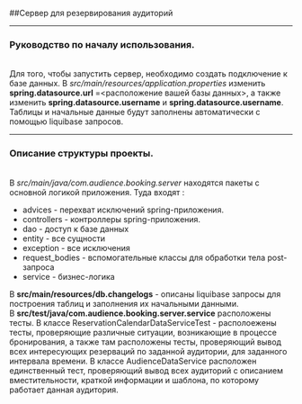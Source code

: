 ##Сервер для резервирования аудиторий
___
**<h3>Руководство по началу использования.</h3>** <br>
Для того, чтобы запустить сервер, необходимо создать подключение к базе данных.
В *src/main/resources/application.properties* изменить __spring.datasource.url__
=<расположение 
вашей базы данных>, а также изменить __spring.datasource.username__ и __spring.datasource.username__. 
Таблицы и начальные данные будут заполнены автоматически с помощью liquibase запросов.
___
**<h3>Описание структуры проекты.</h3>** <br>
В *src/main/java/com.audience.booking.server* находятся пакеты с основной логикой приложения.
Туда входят :
<ul>
    <li>
        advices - перехват исключений
        spring-приложения.
    </li>
    <li>
        controllers - контроллеры spring-приложения.
    </li>
    <li>
        dao - доступ к базе данных
    </li>
    <li>
        entity - все сущности
    </li>
    <li>
        exception - все исключения
    </li>
    <li>
        request_bodies - вспомогательные классы для обработки тела post-запроса
    </li>
    <li>
        service - бизнес-логика
    </li>
</ul>

В __src/main/resources/db.changelogs__ - описаны liquibase запросы для построения таблиц
и заполнения их начальными данными.<br>
В __src/test/java/com.audience.booking.server.service__ расположены тесты.
В классе ReservationCalendarDataServiceTest - располоежены тесты, 
проверяющие различные ситуации, возникающие в процессе бронирования, а также там 
расположены тесты, проверяющий вывод всех интересующих резерваций по заданной
аудитории, для заданного интервала времени. В классе AudienceDataService расположен
единственный тест, проверяющий вывод всех аудиторий с описанием вместительности,
краткой информации и шаблона, по которому работает данная аудитория.


